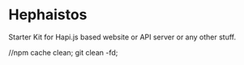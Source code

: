 # Hephaistos
Starter Kit for Hapi.js based website or API server or any other stuff.

//npm cache clean; git clean -fd; 